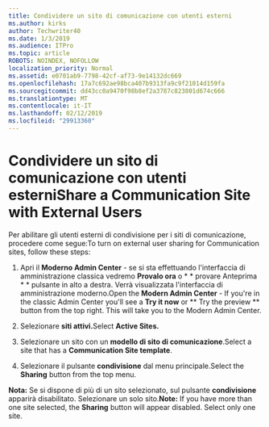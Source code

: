 ```yaml
---
title: Condividere un sito di comunicazione con utenti esterni
ms.author: kirks
author: Techwriter40
ms.date: 1/3/2019
ms.audience: ITPro
ms.topic: article
ROBOTS: NOINDEX, NOFOLLOW
localization_priority: Normal
ms.assetid: e0701ab9-7798-42cf-af73-9e14132dc669
ms.openlocfilehash: 17a7c692ae98bca407b9313fa9c9f21014d159fa
ms.sourcegitcommit: dd43cc0a9470f98b8ef2a3787c823801d674c666
ms.translationtype: MT
ms.contentlocale: it-IT
ms.lasthandoff: 02/12/2019
ms.locfileid: "29913360"
---
```

# <a name="share-a-communication-site-with-external-users"></a><span data-ttu-id="d30ad-102">Condividere un sito di comunicazione con utenti esterni</span><span class="sxs-lookup"><span data-stu-id="d30ad-102">Share a Communication Site with External Users</span></span>

<span data-ttu-id="d30ad-103">Per abilitare gli utenti esterni di condivisione per i siti di comunicazione, procedere come segue:</span><span class="sxs-lookup"><span data-stu-id="d30ad-103">To turn on external user sharing for Communication sites, follow these steps:</span></span> 
  
1. <span data-ttu-id="d30ad-p101">Apri il **Moderno Admin Center** - se si sta effettuando l'interfaccia di amministrazione classica vedremo **Provalo ora** o \* \* provare Anteprima \* \* pulsante in alto a destra. Verrà visualizzata l'interfaccia di amministrazione moderno.</span><span class="sxs-lookup"><span data-stu-id="d30ad-p101">Open the **Modern Admin Center** - If you're in the classic Admin Center you'll see a **Try it now** or \*\* Try the preview \*\* button from the top right. This will take you to the Modern Admin Center.</span></span> 
  
2. <span data-ttu-id="d30ad-106">Selezionare **siti attivi.**</span><span class="sxs-lookup"><span data-stu-id="d30ad-106">Select **Active Sites.**</span></span>
  
3. <span data-ttu-id="d30ad-107">Selezionare un sito con un **modello di sito di comunicazione**.</span><span class="sxs-lookup"><span data-stu-id="d30ad-107">Select a site that has a **Communication Site template**.</span></span> 
  
4. <span data-ttu-id="d30ad-108">Selezionare il pulsante **condivisione** dal menu principale.</span><span class="sxs-lookup"><span data-stu-id="d30ad-108">Select the **Sharing** button from the top menu.</span></span> 
  
 <span data-ttu-id="d30ad-p102">**Nota:** Se si dispone di più di un sito selezionato, sul pulsante **condivisione** apparirà disabilitato. Selezionare un solo sito.</span><span class="sxs-lookup"><span data-stu-id="d30ad-p102">**Note:** If you have more than one site selected, the **Sharing** button will appear disabled. Select only one site.</span></span> 
  

